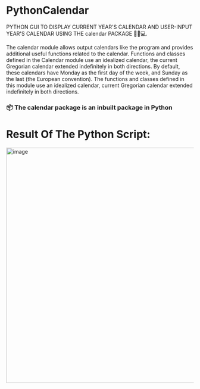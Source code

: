 # PythonCalendar
PYTHON GUI TO DISPLAY CURRENT YEAR'S CALENDAR AND USER-INPUT YEAR'S CALENDAR USING THE calendar PACKAGE 📆🐍💻.

The calendar module allows output calendars like the program and provides additional useful functions related to the calendar. Functions and classes defined in the Calendar module use an idealized calendar, the current Gregorian calendar extended indefinitely in both directions. By default, these calendars have Monday as the first day of the week, and Sunday as the last (the European convention). The functions and classes defined in this module use an idealized calendar, current Gregorian calendar extended indefinitely in both directions.

### 📦 The calendar package is an inbuilt package in Python


# Result Of The Python Script:
<img width="632" alt="image" src="https://user-images.githubusercontent.com/46685919/133202804-7a2b9b1b-cee0-4039-8665-b095b40482d4.png">

